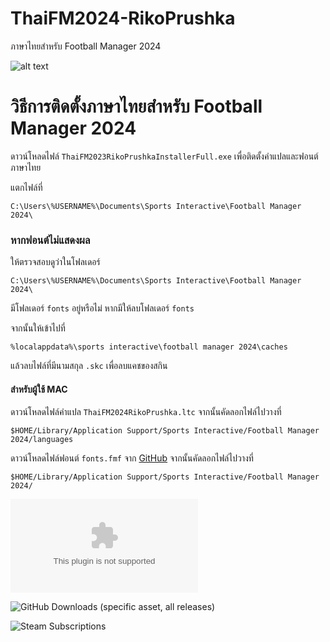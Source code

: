 # ThaiFM2024-RikoPrushka
ภาษาไทยสำหรับ Football Manager 2024

 ![alt text](https://i.imgur.com/perHVzq.png "ภาษาไทยสำหรับ Football Manager 2024")

# วิธีการติดตั้งภาษาไทยสำหรับ Football Manager 2024

ดาวน์โหลดไฟล์ `ThaiFM2023RikoPrushkaInstallerFull.exe` เพื่อติดตั้งคำแปลและฟอนต์ภาษาไทย

แตกไฟล์ที่
```
C:\Users\%USERNAME%\Documents\Sports Interactive\Football Manager 2024\
```

### หากฟอนต์ไม่แสดงผล 

ให้ตรวจสอบดูว่าในโฟลเดอร์ 
```
C:\Users\%USERNAME%\Documents\Sports Interactive\Football Manager 2024\
```
มีโฟลเดอร์ `fonts` อยู่หรือไม่ หากมีให้ลบโฟลเดอร์ `fonts`

จากนั้นให้เข้าไปที่
```
%localappdata%\sports interactive\football manager 2024\caches
```
แล้วลบไฟล์ที่มีนามสกุล `.skc` เพื่อลบแคชของสกิน

####  สำหรับผู้ใช้ MAC

ดาวน์โหลดไฟล์คำแปล `ThaiFM2024RikoPrushka.ltc` จากนั้นคัดลอกไฟล์ไปวางที่
```
$HOME/Library/Application Support/Sports Interactive/Football Manager 2024/languages
```
ดาวน์โหลดไฟล์ฟอนต์  `fonts.fmf` จาก [GitHub](https://github.com/rikoprushka/ThaiFMFonts/releases) จากนั้นคัดลอกไฟล์ไปวางที่
```
$HOME/Library/Application Support/Sports Interactive/Football Manager 2024/
```
![GitHub Downloads (specific asset, all releases)](https://img.shields.io/github/downloads/rikoprushka/ThaiFM2024-RikoPrushka/ThaiFM2024RikoPrushkaInstallerFull.exe)

![GitHub Downloads (specific asset, all releases)](https://img.shields.io/github/downloads/rikoprushka/ThaiFM2024-RikoPrushka/ThaiFM2024RikoPrushka.ltc)

![Steam Subscriptions](https://img.shields.io/steam/subscriptions/3074556340?style=flat&logo=steam&label=Current%20Subscribers&labelColor=1b2838&color=91b007)
